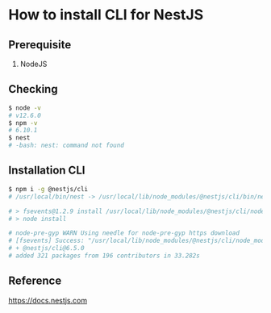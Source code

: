 # How to install CLI for NestJS

## Prerequisite
1. NodeJS

## Checking
```bash
$ node -v
# v12.6.0
$ npm -v
# 6.10.1
$ nest
# -bash: nest: command not found
```

## Installation CLI
```bash
$ npm i -g @nestjs/cli
# /usr/local/bin/nest -> /usr/local/lib/node_modules/@nestjs/cli/bin/nest.js

# > fsevents@1.2.9 install /usr/local/lib/node_modules/@nestjs/cli/node_modules/fsevents
# > node install

# node-pre-gyp WARN Using needle for node-pre-gyp https download
# [fsevents] Success: "/usr/local/lib/node_modules/@nestjs/cli/node_modules/fsevents/lib/binding/Release/node-v72-darwin-x64/fse.node" is installed via remote
# + @nestjs/cli@6.5.0
# added 321 packages from 196 contributors in 33.282s
```

## Reference
https://docs.nestjs.com 
